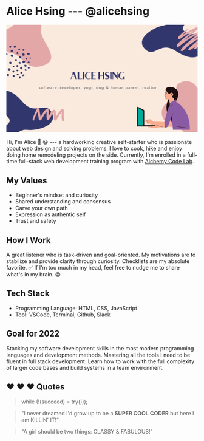 # Alice Hsing ---  @alicehsing

![Image of Banner](./topImg.png)


Hi, I'm Alice 👋  :smiley: --- a hardworking creative self-starter who is passionate about web design and solving problems. I love to cook, hike and enjoy doing home remodeling projects on the side. Currently, I'm enrolled in a full-time full-stack web development training program with [Alchemy Code Lab](https://www.alchemycodelab.com/).

## My Values

* Beginner's mindset and curiosity
* Shared understanding and consensus
* Carve your own path
* Expression as authentic self
* Trust and safety


## How I Work
A great listener who is task-driven and goal-oriented. My motivations are to stabilize and provide clarity through curiosity. Checklists are my absolute favorite. :white_check_mark: If I'm too much in my head, feel free to nudge me to share what's in my brain. :grin: 


## Tech Stack
* Programming Language: HTML, CSS, JavaScript
* Tool: VSCode, Terminal, Github, Slack
<!-- * Web Framework:
* Web Application: 
* Database:
* Web Server:  -->

## Goal for 2022
Stacking my software development skills in the most modern programming languages and development methods. Mastering all the tools I need to be fluent in full stack development. Learn how to work with the full complexity of larger code bases and build systems in a team environment.

## :heart: :heart: :heart: Quotes
>  while (!(succeed) = try()));

 > "I never dreamed I'd grow up to be a **SUPER COOL** **CODER**
 > but here I am KILLIN' IT!"

 > "A girl should be two things:
 > CLASSY & FABULOUS!"
